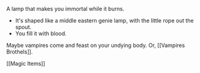 A lamp that makes you immortal while it burns.
- It's shaped like a middle eastern genie lamp, with the little rope out the spout.
- You fill it with blood.

Maybe vampires come and feast on your undying body. Or, [[Vampires Brothels]].

[[Magic Items]]